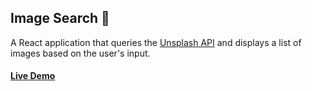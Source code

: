 ## Image Search 📸
A React application that queries the [Unsplash API](https://unsplash.com/developers) and displays a list of images based on the user's input.

#### [Live Demo](https://hmarin7755.github.io/image-search/) 

